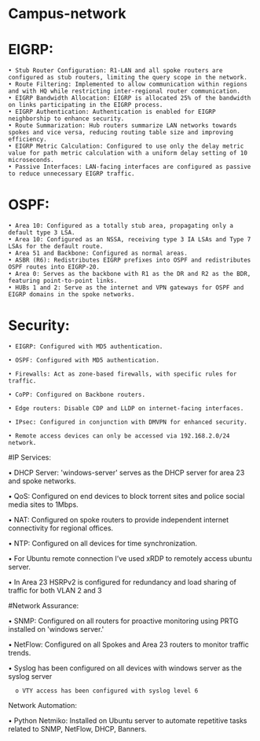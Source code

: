 # Campus-network

# EIGRP:
    • Stub Router Configuration: R1-LAN and all spoke routers are configured as stub routers, limiting the query scope in the network.
    • Route Filtering: Implemented to allow communication within regions and with HQ while restricting inter-regional router communication.
    • EIGRP Bandwidth Allocation: EIGRP is allocated 25% of the bandwidth on links participating in the EIGRP process.
    • EIGRP Authentication: Authentication is enabled for EIGRP neighborship to enhance security.
    • Route Summarization: Hub routers summarize LAN networks towards spokes and vice versa, reducing routing table size and improving efficiency.
    • EIGRP Metric Calculation: Configured to use only the delay metric value for path metric calculation with a uniform delay setting of 10 microseconds.
    • Passive Interfaces: LAN-facing interfaces are configured as passive to reduce unnecessary EIGRP traffic.

# OSPF:
    • Area 10: Configured as a totally stub area, propagating only a default type 3 LSA.
    • Area 10: Configured as an NSSA, receiving type 3 IA LSAs and Type 7 LSAs for the default route.
    • Area 51 and Backbone: Configured as normal areas.
    • ASBR (R6): Redistributes EIGRP prefixes into OSPF and redistributes OSPF routes into EIGRP-20.
    • Area 0: Serves as the backbone with R1 as the DR and R2 as the BDR, featuring point-to-point links.
    • HUBs 1 and 2: Serve as the internet and VPN gateways for OSPF and EIGRP domains in the spoke networks.


# Security:

    • EIGRP: Configured with MD5 authentication.

    • OSPF: Configured with MD5 authentication.

    • Firewalls: Act as zone-based firewalls, with specific rules for traffic.

    • CoPP: Configured on Backbone routers.

    • Edge routers: Disable CDP and LLDP on internet-facing interfaces.

    • IPsec: Configured in conjunction with DMVPN for enhanced security.

    • Remote access devices can only be accessed via 192.168.2.0/24 network.


#IP Services:

•	DHCP Server: 'windows-server' serves as the DHCP server for area 23 and spoke networks.

•	QoS: Configured on end devices to block torrent sites and police social media sites to 1Mbps.

•	NAT: Configured on spoke routers to provide independent internet connectivity for regional offices.

•	NTP: Configured on all devices for time synchronization.

•	For Ubuntu remote connection I’ve used xRDP to remotely access ubuntu server.

•	In Area 23 HSRPv2 is configured for redundancy and load sharing of traffic for both VLAN 2 and 3


#Network Assurance:

•	SNMP: Configured on all routers for proactive monitoring using PRTG installed on 'windows server.'

•	NetFlow: Configured on all Spokes and Area 23 routers to monitor traffic trends.

•	Syslog has been configured on all devices with windows server as the syslog server

      o	VTY access has been configured with syslog level 6

Network Automation:

•	Python Netmiko: Installed on Ubuntu server to automate repetitive tasks related to SNMP, NetFlow, DHCP, Banners.
